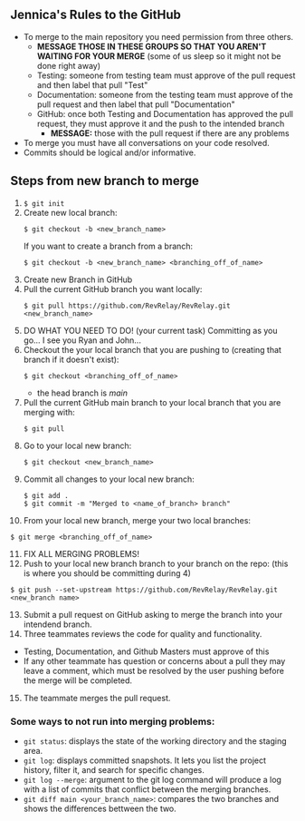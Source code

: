 ## Jennica's Rules to the GitHub
- To merge to the main repository you need permission from three others.
  - **MESSAGE THOSE IN THESE GROUPS SO THAT YOU AREN'T WAITING FOR YOUR MERGE** (some of us sleep so it might not be done right away)
  - Testing: someone from testing team must approve of the pull request and then label that pull "Test"
  - Documentation: someone from the testing team must approve of the pull request and then label that pull "Documentation"
  - GitHub: once both Testing and Documentation has approved the pull request, they must approve it and the push to the intended branch
    - **MESSAGE:** those with the pull request if there are any problems 
- To merge you must have all conversations on your code resolved.
- Commits should be logical and/or informative.

## Steps from new branch to merge
1. `$ git init`
2. Create new local branch:
   ```
   $ git checkout -b <new_branch_name>
   ```
   If you want to create a branch from a branch:
   ```
   $ git checkout -b <new_branch_name> <branching_off_of_name>
   ```
3. Create new Branch in GitHub
4. Pull the current GitHub branch you want locally:
   ```
   $ git pull https://github.com/RevRelay/RevRelay.git <new_branch_name>
   ```
5. DO WHAT YOU NEED TO DO! (your current task) Committing as you go... I see you Ryan and John...
6. Checkout the your local branch that you are pushing to (creating that branch if it doesn't exist):
   ```
   $ git checkout <branching_off_of_name>
   ```
   - the head branch is *main*
7. Pull the current GitHub main branch to your local branch that you are merging with:
   ```
   $ git pull
   ```
8. Go to your local new branch:
   ```
   $ git checkout <new_branch_name>
   ```
9. Commit all changes to your local new branch:
   ```
   $ git add .
   $ git commit -m "Merged to <name_of_branch> branch"
   ```
10. From your local new branch, merge your two local branches:
   ```
   $ git merge <branching_off_of_name>
   ```
11. FIX ALL MERGING PROBLEMS!
12. Push to your local new branch branch to your branch on the repo: (this is where you should be committing during 4)
   ```
   $ git push --set-upstream https://github.com/RevRelay/RevRelay.git <new_branch name>
   ```
13. Submit a pull request on GitHub asking to merge the branch into your intendend branch.
14. Three teammates reviews the code for quality and functionality.
  - Testing, Documentation, and Github Masters must approve of this
  - If any other teammate has question or concerns about a pull they may leave a comment, which must be resolved by the user pushing before the merge will be completed.
15. The teammate merges the pull request.

### Some ways to not run into merging problems:
- `git status`: displays the state of the working directory and the staging area.
- `git log`: displays committed snapshots. It lets you list the project history, filter it, and search for specific changes.
- `git log --merge`: argument to the git log command will produce a log with a list of commits that conflict between the merging branches.
- `git diff main <your_branch_name>`: compares the two branches and shows the differences bettween the two. 
